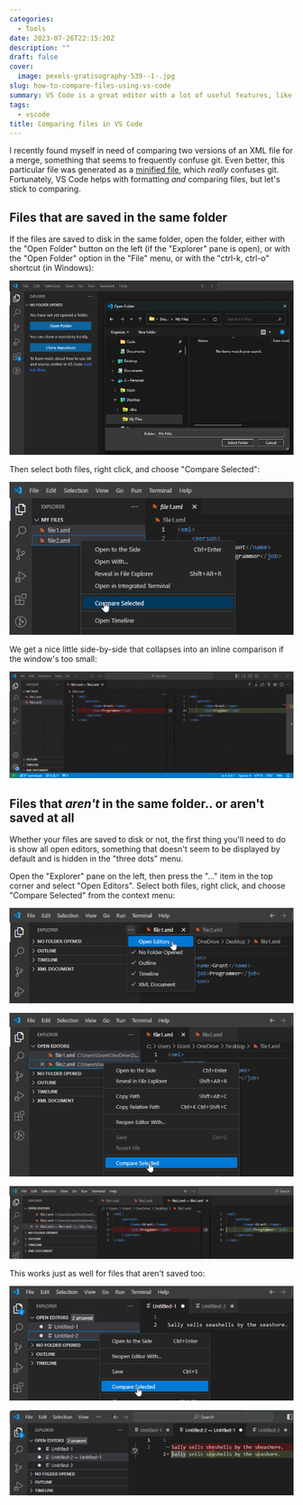 ```yaml
---
categories:
  - Tools
date: 2023-07-26T22:15:20Z
description: ""
draft: false
cover:
  image: pexels-gratisography-539--1-.jpg
slug: how-to-compare-files-using-vs-code
summary: VS Code is a great editor with a lot of useful features, like being able to compare two random files for differences. Let's see how.
tags:
  - vscode
title: Comparing files in VS Code
---
```

I recently found myself in need of comparing two versions of an XML file for a merge, something that seems to frequently confuse git. Even better, this particular file was generated as a [minified file](https://grantwinney.com/minification-vs-obfuscation/), which _really_ confuses git. Fortunately, VS Code helps with formatting _and_ comparing files, but let's stick to comparing.

## Files that are saved in the same folder

If the files are saved to disk in the same folder, open the folder, either with the "Open Folder" button on the left (if the "Explorer" pane is open), or with the "Open Folder" option in the "File" menu, or with the "ctrl-k, ctrl-o" shortcut (in Windows):

![](image-12.png)

Then select both files, right click, and choose "Compare Selected":

![](image-13.png)

We get a nice little side-by-side that collapses into an inline comparison if the window's too small:

![](xmlcompare1.gif)

## Files that _aren't_ in the same folder.. or aren't saved at all

Whether your files are saved to disk or not, the first thing you'll need to do is show all open editors, something that doesn't seem to be displayed by default and is hidden in the "three dots" menu.

Open the "Explorer" pane on the left, then press the "..." item in the top corner and select "Open Editors". Select both files, right click, and choose "Compare Selected" from the context menu:

![](image-15.png)

![](image-16.png)

![](image-17.png)

This works just as well for files that aren't saved too:

![](image-19.png)

![](image-18.png)

